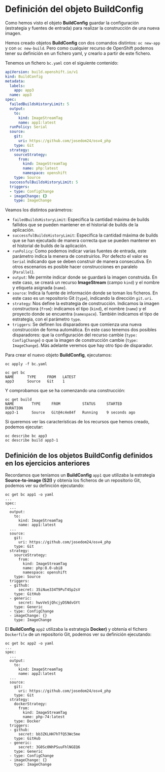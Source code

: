 # Definición del objeto BuildConfig

Como hemos visto el objeto **BuildConfig** guardar la configuración (estrategia y fuentes de entrada) para realizar la construcción de una nueva imagen.

Hemos creado objetos **BuildConfig** con dos comandos distintos: `oc new-app` y con `oc new-build`. Pero como cualquier recurso de OpenShift podemos tener su definición en un fichero yaml, y crearlo a partir de este fichero.

Tenemos un fichero `bc.yaml` con el siguiente contenido:

```yaml
apiVersion: build.openshift.io/v1
kind: BuildConfig
metadata:
  labels:
    app: app3
  name: app3
spec:
  failedBuildsHistoryLimit: 5
  output:
    to:
      kind: ImageStreamTag
      name: app1:latest
  runPolicy: Serial
  source:
    git:
      uri: https://github.com/josedom24/osv4_php
    type: Git
  strategy:
    sourceStrategy:
      from:
        kind: ImageStreamTag
        name: php:latest
        namespace: openshift
    type: Source
  successfulBuildsHistoryLimit: 5
  triggers:
  - type: ConfigChange
  - imageChange: {}
    type: ImageChange
```

Veamos los distintos parámetros:

* `failedBuildsHistoryLimit`: Especifica la cantidad máxima de builds fallidos que se pueden mantener en el historial de builds de la aplicación.
* `successfulBuildsHistoryLimit`: Especifica la cantidad máxima de builds que se han ejecutado de manera correcta que se pueden mantener en el historial de builds de la aplicación.
* `runPolicy`: Como podemos indicar varias fuentes de entrada, este parámetro indica la menera de construirlos. Por defecto el valor es `Serial` indicando que se deben construir de manera consecutiva. En otros escenarios es posible hacer construcciones en paralelo (`Parallel`).
* `output`: Me permite indicar donde se guardará la imagen construida. En este caso, se creará un recurso **ImageStream** (campo `kind`) y el nombre y etiqueta asignada (`name`).
* `source`: Indica la fuente de información donde se toman los ficheros. En este caso es un repositorio Git (`type`), indicando la dirección `git.uri`.
* `strategy`: Nos define la estrategia de construcción. Indicamos la imagen constructora (`from`): indicamos el tipo (`kind`), el nombre (`name`) y el proyecto donde se encuentra (`namespace`). También indicamos el tipo de estrategia, con el parámetro `type`.
* `triggers`: Se definen los disparadores que comienza una nueva construcción de forma automática. En este caso tenemos dos posibles disparadores: que la configuración del recurso cambie (`type: ConfigChange`) o que la imagen de construcción cambie (`type: ImageChange`). Más adelante veremos que hay otro tipo de disparador.

Para crear el nuevo objeto **BuildConfig**, ejecutamos:

    oc apply -f bc.yaml 

    oc get bc
    NAME      TYPE     FROM   LATEST
    app3      Source   Git    1

Y comprobamos que se ha comenzando una construcción:

    oc get build
    NAME        TYPE     FROM          STATUS     STARTED             DURATION
    app3-1      Source   Git@4c4e84f   Running    9 seconds ago       

Si queremos ver las características de los recursos que hemos creado, podemos ejecutar:

    oc describe bc app3
    oc describe build app3-1

## Definición de los objetos BuildConfig definidos en los ejercicios anteriores

Recordamos que teníamos un **BuildConfig** `app1` que utilizaba la estrategia **Source-to-image (S2I)** y obtenía los ficheros de un repositorio Git, podemos ver su definición ejecutando:

    oc get bc app1 -o yaml
    ...    
    spec:
      ...
      output:
        to:
          kind: ImageStreamTag
          name: app1:latest
      ...
      source:
        git:
          uri: https://github.com/josedom24/osv4_php
        type: Git
      strategy:
        sourceStrategy:
          from:
            kind: ImageStreamTag
            name: php:8.0-ubi8
            namespace: openshift
        type: Source
      triggers:
      - github:
          secret: 35iNue334T9PuT4Sp2sV
        type: GitHub
      - generic:
          secret: hwvVeSjQhcjyDSNdvGYt
        type: Generic
      - type: ConfigChange
      - imageChange: {}
        type: ImageChange

El **BuildConfig** `app2` utilizaba la estrategia **Docker)** y obtenía el fichero `Dockerfile` de un repositorio Git, podemos ver su definición ejecutando:

    oc get bc app2 -o yaml
    ...
    spec:
      ...
      output:
        to:
          kind: ImageStreamTag
          name: app2:latest
      ...
      source:
        git:
          uri: https://github.com/josedom24/osv4_php
        type: Git
      strategy:
        dockerStrategy:
          from:
            kind: ImageStreamTag
            name: php-74:latest
        type: Docker
      triggers:
      - github:
          secret: bb3ZKLHH7hTfQ53Wc5me
        type: GitHub
      - generic:
          secret: 3G0Sc0NhPSuuFhlNGEQ6
        type: Generic
      - type: ConfigChange
      - imageChange: {}
        type: ImageChange
